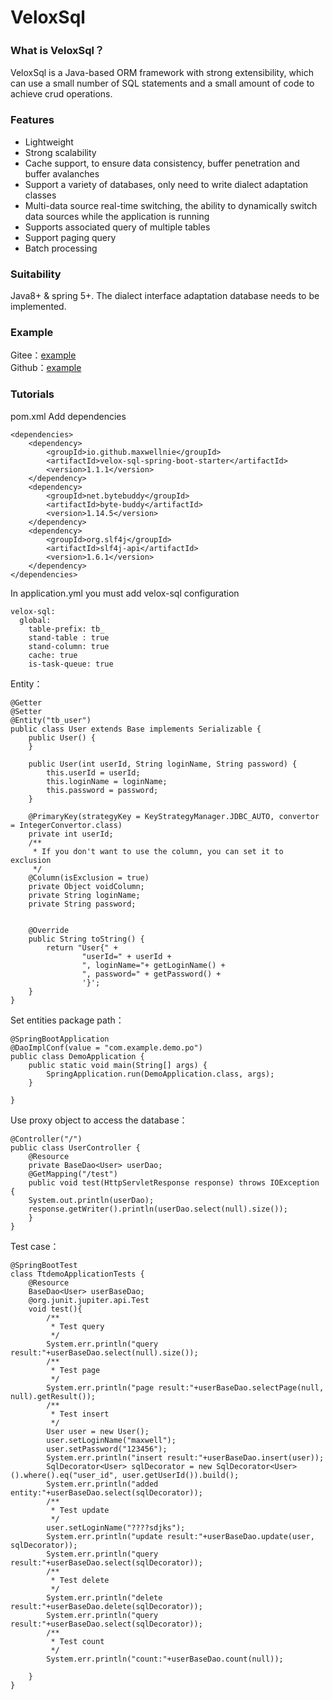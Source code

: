 # VeloxSql

### What is VeloxSql？

VeloxSql is a Java-based ORM framework with strong extensibility, which can use a small number of SQL statements and a small amount of code to achieve crud operations.

### Features
* Lightweight
* Strong scalability
* Cache support, to ensure data consistency, buffer penetration and buffer avalanches
* Support a variety of databases, only need to write dialect adaptation classes
* Multi-data source real-time switching, the ability to dynamically switch data sources while the application is running
* Supports associated query of multiple tables
* Support paging query
* Batch processing

### Suitability

Java8+ & spring 5+. The dialect interface adaptation database needs to be implemented.

### Example

Gitee：<a href="https://gitee.com/maxwellnie/velox-sql-demo.git">example<a/><br/>
Github：<a href="https://github.com/maxwellnie/velox-sql-demo.git">example<a/>

### Tutorials

pom.xml Add dependencies
```
<dependencies>
    <dependency>
        <groupId>io.github.maxwellnie</groupId>
        <artifactId>velox-sql-spring-boot-starter</artifactId>
        <version>1.1.1</version>
    </dependency>
    <dependency>
        <groupId>net.bytebuddy</groupId>
        <artifactId>byte-buddy</artifactId>
        <version>1.14.5</version>
    </dependency>
    <dependency>
        <groupId>org.slf4j</groupId>
        <artifactId>slf4j-api</artifactId>
        <version>1.6.1</version>
    </dependency>
</dependencies>
```
In application.yml you must add velox-sql configuration
```
velox-sql:
  global:
    table-prefix: tb_
    stand-table : true
    stand-column: true
    cache: true
    is-task-queue: true
```
Entity：
```
@Getter
@Setter
@Entity("tb_user")
public class User extends Base implements Serializable {
    public User() {
    }

    public User(int userId, String loginName, String password) {
        this.userId = userId;
        this.loginName = loginName;
        this.password = password;
    }

    @PrimaryKey(strategyKey = KeyStrategyManager.JDBC_AUTO, convertor = IntegerConvertor.class)
    private int userId;
    /**
     * If you don't want to use the column, you can set it to exclusion
     */
    @Column(isExclusion = true)
    private Object voidColumn;
    private String loginName;
    private String password;


    @Override
    public String toString() {
        return "User{" +
                "userId=" + userId +
                ", loginName="+ getLoginName() +
                ", password=" + getPassword() +
                '}';
    }
}
```
Set entities package path：
```
@SpringBootApplication
@DaoImplConf(value = "com.example.demo.po")
public class DemoApplication {
    public static void main(String[] args) {
        SpringApplication.run(DemoApplication.class, args);
    }

}
```
Use proxy object to access the database：
```
@Controller("/")
public class UserController {
    @Resource
    private BaseDao<User> userDao;
    @GetMapping("/test")
    public void test(HttpServletResponse response) throws IOException {
    System.out.println(userDao);
    response.getWriter().println(userDao.select(null).size());
    }
}
```
Test case：
```
@SpringBootTest
class TtdemoApplicationTests {
    @Resource
    BaseDao<User> userBaseDao;
    @org.junit.jupiter.api.Test
    void test(){
        /**
         * Test query
         */
        System.err.println("query result:"+userBaseDao.select(null).size());
        /**
         * Test page
         */
        System.err.println("page result:"+userBaseDao.selectPage(null, null).getResult());
        /**
         * Test insert
         */
        User user = new User();
        user.setLoginName("maxwell");
        user.setPassword("123456");
        System.err.println("insert result:"+userBaseDao.insert(user));
        SqlDecorator<User> sqlDecorator = new SqlDecorator<User>().where().eq("user_id", user.getUserId()).build();
        System.err.println("added entity:"+userBaseDao.select(sqlDecorator));
        /**
         * Test update
         */
        user.setLoginName("????sdjks");
        System.err.println("update result:"+userBaseDao.update(user, sqlDecorator));
        System.err.println("query result:"+userBaseDao.select(sqlDecorator));
        /**
         * Test delete
         */
        System.err.println("delete result:"+userBaseDao.delete(sqlDecorator));
        System.err.println("query result:"+userBaseDao.select(sqlDecorator));
        /**
         * Test count
         */
        System.err.println("count:"+userBaseDao.count(null));

    }
}
```